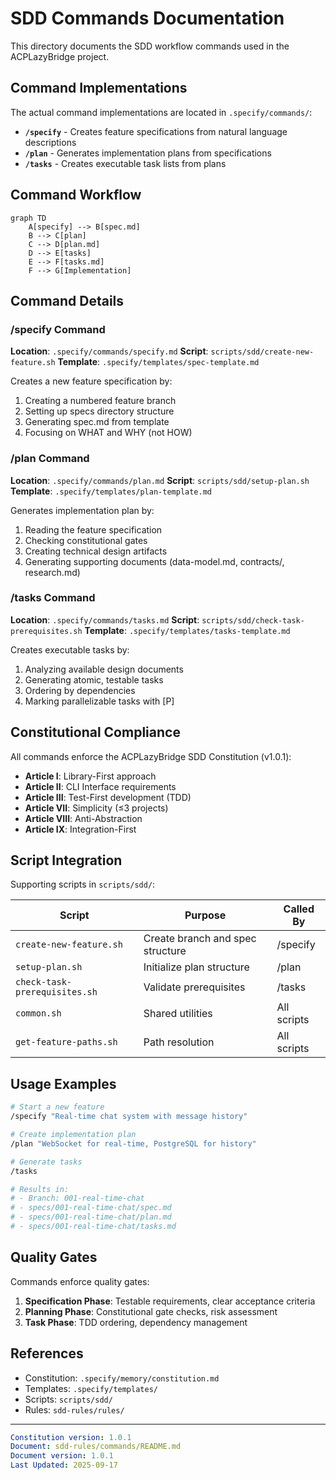 # SDD Commands Documentation

This directory documents the SDD workflow commands used in the ACPLazyBridge project.

## Command Implementations

The actual command implementations are located in `.specify/commands/`:

- **`/specify`** - Creates feature specifications from natural language descriptions
- **`/plan`** - Generates implementation plans from specifications
- **`/tasks`** - Creates executable task lists from plans

## Command Workflow

```mermaid
graph TD
    A[specify] --> B[spec.md]
    B --> C[plan]
    C --> D[plan.md]
    D --> E[tasks]
    E --> F[tasks.md]
    F --> G[Implementation]
```

## Command Details

### /specify Command

**Location**: `.specify/commands/specify.md`
**Script**: `scripts/sdd/create-new-feature.sh`
**Template**: `.specify/templates/spec-template.md`

Creates a new feature specification by:

1. Creating a numbered feature branch
2. Setting up specs directory structure
3. Generating spec.md from template
4. Focusing on WHAT and WHY (not HOW)

### /plan Command

**Location**: `.specify/commands/plan.md`
**Script**: `scripts/sdd/setup-plan.sh`
**Template**: `.specify/templates/plan-template.md`

Generates implementation plan by:

1. Reading the feature specification
2. Checking constitutional gates
3. Creating technical design artifacts
4. Generating supporting documents (data-model.md, contracts/, research.md)

### /tasks Command

**Location**: `.specify/commands/tasks.md`
**Script**: `scripts/sdd/check-task-prerequisites.sh`
**Template**: `.specify/templates/tasks-template.md`

Creates executable tasks by:

1. Analyzing available design documents
2. Generating atomic, testable tasks
3. Ordering by dependencies
4. Marking parallelizable tasks with [P]

## Constitutional Compliance

All commands enforce the ACPLazyBridge SDD Constitution (v1.0.1):

- **Article I**: Library-First approach
- **Article II**: CLI Interface requirements
- **Article III**: Test-First development (TDD)
- **Article VII**: Simplicity (≤3 projects)
- **Article VIII**: Anti-Abstraction
- **Article IX**: Integration-First

## Script Integration

Supporting scripts in `scripts/sdd/`:

| Script | Purpose | Called By |
|--------|---------|-----------|
| `create-new-feature.sh` | Create branch and spec structure | /specify |
| `setup-plan.sh` | Initialize plan structure | /plan |
| `check-task-prerequisites.sh` | Validate prerequisites | /tasks |
| `common.sh` | Shared utilities | All scripts |
| `get-feature-paths.sh` | Path resolution | All scripts |

## Usage Examples

```bash
# Start a new feature
/specify "Real-time chat system with message history"

# Create implementation plan
/plan "WebSocket for real-time, PostgreSQL for history"

# Generate tasks
/tasks

# Results in:
# - Branch: 001-real-time-chat
# - specs/001-real-time-chat/spec.md
# - specs/001-real-time-chat/plan.md
# - specs/001-real-time-chat/tasks.md
```

## Quality Gates

Commands enforce quality gates:

1. **Specification Phase**: Testable requirements, clear acceptance criteria
2. **Planning Phase**: Constitutional gate checks, risk assessment
3. **Task Phase**: TDD ordering, dependency management

## References

- Constitution: `.specify/memory/constitution.md`
- Templates: `.specify/templates/`
- Scripts: `scripts/sdd/`
- Rules: `sdd-rules/rules/`

---

```yaml
Constitution version: 1.0.1
Document: sdd-rules/commands/README.md
Document version: 1.0.1
Last Updated: 2025-09-17
```
